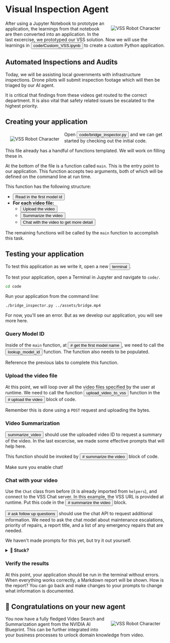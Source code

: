 # Visual Inspection Agent

<img src="_static/robots/blueprint.png" alt="VSS Robot Character" style="float:right; max-width:350px;margin:15px;" />

After using a Jupyter Notebook to prototype an application, the learnings from that notebook are then converted into an application. In the last excercise, we prototyped our VSS solution.
Now we will use the learnings in <button onclick="openOrCreateFileInJupyterLab('code/Custom_VSS.ipynb');"><i class="fas fa-flask"></i> code/Custom_VSS.ipynb</button> to create a custom Python application.

<!--fold:break -->

## Automated Inspections and Audits

Today, we will be assisting local governments with infrastructure inspections.
Drone pilots will submit inspection footage which will then be triaged by our AI agent.

It is critical that findings from these videos get routed to the correct department.
It is also vital that safety related issues be escalated to the highest priority.

<!--fold:break -->

## Creating your application

<img src="_static/robots/wrench.png" alt="VSS Robot Character" style="float:left; max-width:200px;margin:15px;" />

Open <button onclick="openOrCreateFileInJupyterLab('code/bridge_inspector.py');"><i class="fa-brands fa-python"></i> code/bridge_inspector.py</button> and we can get started by checking out the initial code.

This file already has a handful of functions templated. We will work on filling these in.

At the bottom of the file is a function called `main`. This is the entry point to our application.
This function accepts two arguments, both of which will be defined on the command line at run time.

This function has the following structure:
  - <button onclick="goToLineAndSelect('code/bridge_inspector.py', '# get the first model name');">Read in the first model id</button> 
  - **For each video file:**
    - <button onclick="goToLineAndSelect('code/bridge_inspector.py', '# upload the video');">Upload the video</button> 
    - <button onclick="goToLineAndSelect('code/bridge_inspector.py', '# summarize the video');">Summarize the video</button> 
    - <button onclick="goToLineAndSelect('code/bridge_inspector.py', '# ask follow up questions');">Chat with the video to get more detail</button> 

The remaining functions will be called by the `main` function to accomplish this task.

<!--fold:break -->

## Testing your application

To test this application as we write it, open a new <button onclick="openNewTerminal();"><i class="fas fa-terminal"></i> terminal</button>.

To test your application, open a Terminal in Jupyter and navigate to `code/`.

```bash
cd code
```

Run your application from the command line:

```bash
./bridge_inspector.py ../assets/bridge.mp4
```

For now, you'll see an error. But as we develop our application, you will see more here.

<!--fold:break -->

### Query Model ID

Inside of the `main` function, at <button onclick="goToLineAndSelect('code/bridge_inspector.py', '# get the first model name');"># get the first model name</button>, we need to call the <button onclick="goToLineAndSelect('code/bridge_inspector.py', 'def lookup_model_id');">lookup_model_id</button> function. The function also needs to be populated.

Reference the previous labs to complete this function.

<!--fold:break -->

### Upload the video file

At this point, we will loop over all the video files specified by the user at runtime. We need to call the function
<button onclick="goToLineAndSelect('code/bridge_inspector.py', 'def upload_video_to_vss');">upload_video_to_vss</button>
function in the
<button onclick="goToLineAndSelect('code/bridge_inspector.py', '# upload the video');"># upload the video</button> block of code.

Remember this is done using a `POST` request and uploading the bytes.

<!--fold:break -->

### Video Summarization

<button onclick="goToLineAndSelect('code/bridge_inspector.py', 'def summarize_video');">summarize_video</button> should use the uploaded video ID to request a summary of the video. In the last excercise, we made some effective prompts that will help here.

This function should be invoked by <button onclick="goToLineAndSelect('code/bridge_inspector.py', '# summarize the video');"># summarize the video</button> block of code.

Make sure you enable chat!

<!--fold:break -->

### Chat with your video

Use the `Chat` class from before (it is already imported from `helpers`), and connect to the VSS Chat server. In this example, the VSS URL is provided at runtime. Put this code in the <button onclick="goToLineAndSelect('code/bridge_inspector.py', '# summarize the video');"># summarize the video</button> block.

<button onclick="goToLineAndSelect('code/bridge_inspector.py', '# ask follow up questions');"># ask follow up questions</button> should use the chat API to request additional information. We need to ask the chat model about maintenance escalations, priority of repairs, a report title, and a list of any emergency repairs that are needed.

We haven't made prompts for this yet, but try it out yourself.

<details>
<summary><b>💢 Stuck?</b></summary>

```python
escalations = chat_client.query("List any necessary escelations for maintenance.")
priority = chat_client.query("Score the priority of this report.")
emergencies = chat_client.query("Does this the bridge require immediate structural attention?")
```

</details>

<!--fold:break -->

### Verify the results

At this point, your application should be run in the terminal without errors. When everything works correctly, a Markdown report will be shown. How is the report? You can go back and make changes to your prompts to change what information is documented.

<!--fold:break -->

## 🦾 Congratulations on your new agent

<img src="_static/robots/blueprint-blend.png" alt="VSS Robot Character" style="float:right; max-width:350px;margin:15px;" />

You now have a fully fledged Video Search and Summarization agent from the NVIDIA AI Blueprint. This can be further integrated into your business processes to unlock domain knowledge from video.
